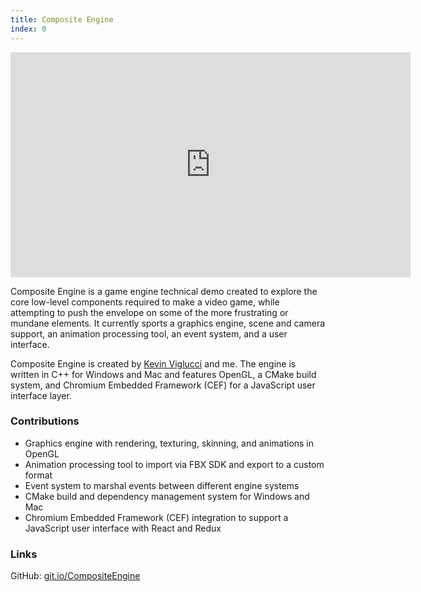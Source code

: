 ```yaml
---
title: Composite Engine
index: 0
---
```


<iframe src="https://www.youtube.com/embed/X7JCg0GNplI" width="640" height="360" frameborder="0" allowfullscreen></iframe>

Composite Engine is a game engine technical demo created to explore the core low-level components required to make a video game, while attempting to push the envelope on some of the more frustrating or mundane elements. It currently sports a graphics engine, scene and camera support, an animation processing tool, an event system, and a user interface.

Composite Engine is created by [Kevin Viglucci](https://viglucci.io/) and me. The engine is written in C++ for Windows and Mac and features OpenGL, a CMake build system, and Chromium Embedded Framework (CEF) for a JavaScript user interface layer.

### Contributions

- Graphics engine with rendering, texturing, skinning, and animations in OpenGL
- Animation processing tool to import via FBX SDK and export to a custom format
- Event system to marshal events between different engine systems
- CMake build and dependency management system for Windows and Mac
- Chromium Embedded Framework (CEF) integration to support a JavaScript user interface with React and Redux

### Links

GitHub: [git.io/CompositeEngine](https://git.io/CompositeEngine)
